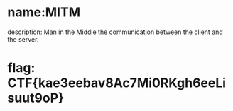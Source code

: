 # name:MITM
description: Man in the Middle the communication between the client and the server.

# flag: CTF{kae3eebav8Ac7Mi0RKgh6eeLisuut9oP}